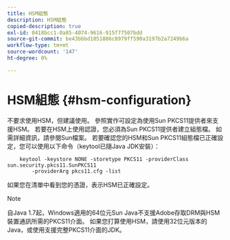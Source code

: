 ```yaml
---
title: HSM組態
description: HSM組態
copied-description: true
exl-id: 0418bcc1-0a85-4074-9616-915f77507bdd
source-git-commit: be43bbbd1051886c8979ff590a3197b2a7249b6a
workflow-type: tm+mt
source-wordcount: '147'
ht-degree: 0%

---
```


# HSM組態 {#hsm-configuration}

不要求使用HSM，但建議使用。 參照實作可設定為使用Sun PKCS11提供者來支援HSM。 若要在HSM上使用認證，您必須為Sun PKCS11提供者建立組態檔。 如需詳細資訊，請參閱Sun檔案。 若要確認您的HSM和Sun PKCS11組態檔已正確設定，您可以使用以下命令（keytool已隨Java JDK安裝）：

```
    keytool -keystore NONE -storetype PKCS11 -providerClass sun.security.pkcs11.SunPKCS11 
        -providerArg pkcs11.cfg -list
```

如果您在清單中看到您的憑證，表示HSM已正確設定。

>[!NOTE]
>
>自Java 1.7起，Windows適用的64位元Sun Java不支援Adobe存取DRM與HSM裝置通訊所需的PKCS11介面。 如果您打算使用HSM，請使用32位元版本的Java，或使用支援完整PKCS11介面的JDK。
